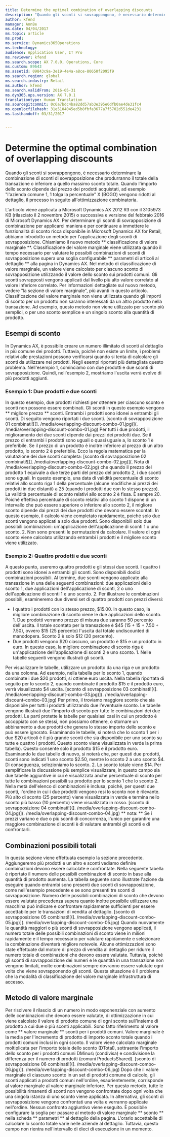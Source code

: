 ```yaml
---
title: Determine the optimal combination of overlapping discounts
description: "Quando gli sconti si sovrappongono, è necessario determinare la combinazione di sconti di sovrapposizione che produrranno il totale della transazione o inferiore a quello massimo sconto totale. Quando l&quot;importo dello sconto dipende dal prezzo dei prodotti acquistati, ad esempio &quot;l&quot;azienda comune 1, 1 tolga la percentuale&quot; X (BOGO) vengono ridotti al dettaglio, il processo in seguito all&quot;ottimizzazione combinatoria."
author: kfend
manager: AnnBe
ms.date: 04/04/2017
ms.topic: article
ms.prod: 
ms.service: Dynamics365Operations
ms.technology: 
audience: Application User, IT Pro
ms.reviewer: kfend
ms.search.scope: AX 7.0.0, Operations, Core
ms.custom: 89643
ms.assetid: 09843c9a-3e19-4e4a-a8ce-80650f2095f9
ms.search.region: global
ms.search.industry: Retail
ms.author: kfend
ms.search.validFrom: 2016-05-31
ms.dyn365.ops.version: AX 7.0.1
translationtype: Human Translation
ms.sourcegitcommit: 0c6a7bdc4ba82dd57ab3e395e6dfb0ae4de31fc4
ms.openlocfilehash: 31e5104045ed5b8fbfa3677a7f5702d551de4231
ms.lasthandoff: 03/31/2017


---
```


# <a name="determine-the-optimal-combination-of-overlapping-discounts"></a>Determine the optimal combination of overlapping discounts

Quando gli sconti si sovrappongono, è necessario determinare la combinazione di sconti di sovrapposizione che produrranno il totale della transazione o inferiore a quello massimo sconto totale. Quando l'importo dello sconto dipende dal prezzo dei prodotti acquistati, ad esempio "l'azienda comune 1, 1 tolga la percentuale" X (BOGO) vengono ridotti al dettaglio, il processo in seguito all'ottimizzazione combinatoria.

L'articolo viene applicata a Microsoft Dynamics AX 2012 R3 con il 3105973 KB (rilasciato il 2 novembre 2015) o successiva e versione del febbraio 2016 di Microsoft Dynamics AX. Per determinare gli sconti di sovrapposizione di combinazione per applicarci maniera e per continuare a immettere le funzionalità di sconto ricca disponibile in Microsoft Dynamics AX for Retail, abbiamo introdotto un metodo per l'applicazione degli sconti di sovrapposizione. Chiamiamo il nuovo metodo ** classificazione di valore marginale **. Classificazione del valore marginale viene utilizzata quando il tempo necessario per valutare le possibili combinazioni di sconti di sovrapposizione supera una soglia configurabile ** parametri di articoli al dettaglio ** alla pagina in Dynamics AX. Nel metodo di classificazione di valore marginale, un valore viene calcolato per ciascuno sconto di sovrapposizione utilizzando il valore dello sconto sui prodotti comuni. Gli sconti sovrapposti vengono applicati dal livello più alto valore correlato al valore inferiore correlato. Per informazioni dettagliate sul nuovo metodo, vedere "la sezione di valore marginale", più avanti in questo articolo. Classificazione del valore marginale non viene utilizzata quando gli importi di sconto per un prodotto non saranno interessati da un altro prodotto nella transazione. Ad esempio, questo metodo non viene utilizzato per sconto più semplici, o per uno sconto semplice e un singolo sconto alla quantità di prodotto.

## <a name="discount-examples"></a>Esempi di sconto
In Dynamics AX, è possibile creare un numero illimitato di sconti al dettaglio in più comune dei prodotti. Tuttavia, poiché non esiste un limite, i problemi relativi alle prestazioni possono verificarsi quando si tenta di calcolare gli sconti da utilizzare nei prodotti. Negli esempi riportati più dettagliata questo problema. Nell'esempio 1, cominciamo con due prodotti e due sconti di sovrapposizione. Quindi, nell'esempio 2, mostriamo l'uscita verrà evolve di più prodotti aggiunti.

### <a name="example-1-two-products-and-two-discounts"></a>Esempio 1: Due prodotti e due sconti

In questo esempio, due prodotti richiesti per ottenere per ciascuno sconto e sconti non possono essere combinati. Gli sconti in questo esempio vengono ** migliore prezzo ** sconti. Entrambi i prodotti sono idonei a entrambi gli sconti. Di seguito vengono riportati i due sconti. [sconto di sovrapposizione 01 combinati![(]. /media/overlapping-discount-combo-01.jpg)](. /media/overlapping-discount-combo-01.jpg) Per tutti i due prodotti, il miglioramento dei due sconti dipende dai prezzi dei prodotti due. Se il prezzo di entrambi i prodotti sono uguali o quasi uguale a, lo sconto 1 è preferibile. Se il prezzo di un prodotto è inoltre inferiore al prezzo di un altro prodotto, lo sconto 2 è preferibile. Ecco la regola matematica per la valutazione dei due sconti completa: [sconto di sovrapposizione 02 combinati![(]. /media/overlapping-discount-combo-02.jpg)](. Nota di /media/overlapping-discount-combo-02.jpg) che quando il prezzo del prodotto 1 equivale a due terze parti del prezzo del prodotto 2, i due sconti sono uguali. In questo esempio, una data di validità percentuale di sconto relativi allo sconto riga 1 della percentuale (alcune modifiche ai prezzi dei prodotti in due distanti) a 25 (quando i prodotti due con lo stesso prezzo). La validità percentuale di sconto relativi allo sconto 2 è fissa. È sempre 20. Poiché effettiva percentuale di sconto relativi allo sconto 1 dispone di un intervallo che può essere superiore o inferiore allo sconto 2, il migliore sconto dipende dai prezzi dei due prodotti che devono essere scontati. In questo esempio, il calcolo viene completato rapidamente, poiché solo due sconti vengono applicati a solo due prodotti. Sono disponibili solo due possibili combinazioni: un'applicazione dell'applicazione di sconti 1 o uno sconto. 2. Non sono presenti le permutazioni da calcolare. Il valore di ogni sconto viene calcolato utilizzando entrambi i prodotti e il migliore sconto viene utilizzato.

### <a name="example-2-four-products-and-two-discounts"></a>Esempio 2: Quattro prodotti e due sconti

A questo punto, useremo quattro prodotti e gli stessi due sconti. I quattro i prodotti sono idonei a entrambi gli sconti. Sono disponibili dodici combinazioni possibili. Al termine, due sconti vengono applicate alla transazione in una delle seguenti combinazioni: due applicazioni dello sconto 1, due applicazioni dell'applicazione di sconti, 2 o uno dell'applicazione di sconti 1 e uno sconto. 2. Per illustrare le combinazioni possibili, esamineremo due diversi set di quattro prodotti con prezzi diversi:

-   I quattro i prodotti con lo stesso prezzo, $15.00. In questo caso, la migliore combinazione di sconto viene le due applicazioni dello sconto. 1. Due prodotti verranno prezzo di misura due saranno 50 percento dell'uscita. Il totale scontato per la transazione è $45 (15 + 15 + 7.50 + 7.50), ovvero $15 (25 percento) l'uscita dal totale undiscounted di manodopera. Sconto 2 è solo $12 (20 percento).
-   Due prodotti vengono $20 ciascuno, un prodotto è $15 e un prodotto in euro. In questo caso, la migliore combinazione di sconto riga è un'applicazione dell'applicazione di sconti 2 e uno sconto. 1. Nelle tabelle seguenti vengono illustrati gli sconti.

Per visualizzare le tabelle, utilizzare un prodotto da una riga e un prodotto da una colonna. Ad esempio, nella tabella per lo sconto 1, quando combinate i due $20 prodotti, si ottiene euro uscita. Nella tabella riportata di seguito per lo sconto 2, quando combinate il prodotto $15 e il prodotto euro, verrà visualizzato $4 uscita. [sconto di sovrapposizione 03 combinati![(]. /media/overlapping-discount-combo-03.jpg)](. /media/overlapping-discount-combo-03.jpg) Per primo, il troviamo maggiore sconto che sia disponibile per tutti i prodotti utilizzando due l'eventuale sconto. Le tabelle vengono illustrati due l'importo di sconto per tutte le combinazioni dei due prodotti. Le parti protette le tabelle per qualsiasi casi in cui un prodotto è accoppiato con se stessi, non possiamo ottenere, o stornare un abbinamento a due prodotti che genera lo stesso importo dello sconto e può essere ignorato. Esaminando le tabelle, si noterà che lo sconto 1 per i due $20 articoli è il più grande sconti che sia disponibile per uno sconto su tutte e quattro i prodotti. Questo sconto viene visualizzata in verde la prima tabella). Questo consente solo il prodotto $15 e il prodotto euro. Esaminando le due tabelle di nuovo, si noterà che, per questi due prodotti, sconti sono indicati 1 uno sconto $2.50, mentre lo sconto 2 a uno sconto $4. Di conseguenza, selezioniamo lo sconto. 2. Lo sconto totale viene $14. Per semplificare la discussione più semplice visualizzare, in questo campo sia due tabelle aggiuntive in cui è visualizzata anche percentuale di sconto per tutte le combinazioni possibili su prodotto per lo sconto 1 che lo sconto 2. Nella metà dell'elenco di combinazioni è inclusa, poiché, per questi due sconti, l'ordine in cui i due prodotti vengono resi lo sconto non è rilevante. Più alto di sconto (25 percento) viene visualizzata in verde e termina nello sconto più basso (10 percento) viene visualizzata in rosso. [sconto di sovrapposizione 04 combinati![(]. /media/overlapping-discount-combo-04.jpg)](. /media/overlapping-discount-combo-04.jpg) ** nota: ** Se i prezzi variano e due o più sconti di concorrenza, l'unico per garantire una maggiore combinazione di sconti è di valutare entrambi gli sconti e di confrontarli.

## <a name="total-possible-combinations"></a>Combinazioni possibili totali
In questa sezione viene effettuata esempio la sezione precedente. Aggiungeremo più prodotti e un altro e sconti vediamo definire combinazioni devono essere calcolate e confrontate. Nella seguente tabella è riportato il numero delle possibili combinazioni di sconto in base alla quantità di prodotto aumenta. La tabella seguente sono illustrate l'azione da eseguire quando entrambi sono presenti due sconti di sovrapposizione, come nell'esempio precedente e se sono presenti tre sconti di sovrapposizione. Numero delle possibili combinazioni di sconto che devono essere valutate precedenza supera quanto inoltre possibile utilizzare una macchina può indicare e confrontare rapidamente sufficienti per essere accettabile per le transazioni di vendita al dettaglio. [sconto di sovrapposizione 05 combinati![(]. /media/overlapping-discount-combo-05.jpg)](. /media/overlapping-discount-combo-05.jpg) Quando nuovamente le quantità maggiori o più sconti di sovrapposizione vengono applicati, il numero totale delle possibili combinazioni di sconto viene in milioni rapidamente e il tempo necessario per valutare rapidamente e selezionare la combinazione diventerà migliore notevole. Alcune ottimizzazioni sono state effettuate dal motore di prezzo di vendita al dettaglio per ridurre il numero totale di combinazioni che devono essere valutate. Tuttavia, poiché gli sconti di sovrapposizione dei numeri e le quantità in una transazione non vengono limitati, molte combinazioni sempre dovranno essere valutate ogni volta che viene sovrapponendo gli sconti. Questa situazione è il problema che la modalità di classificazione del valore marginale infrastruttura di accesso.

## <a name="marginal-value-method"></a>Metodo di valore marginale
Per risolvere il rilascio di un numero in modo esponenziale con aumento delle combinazioni che devono essere valutate, di ottimizzazione in cui viene calcolato il valore di prodotto comune di ogni sconto sull'insieme di prodotto a cui due o più sconti applicabili. Sono fatto riferimento al valore come ** valore marginale ** sconti per i prodotti comuni. Valore marginale è la media per l'incremento di prodotto di importo sconto totale quando i prodotti comuni inclusi in ogni sconto. Il valore viene calcolato marginale moltiplicata per l'importo totale dello sconto (DTotal), sottraente l'importo dello sconto per i prodotti comuni DMinus\\ (condivisa) e condivisione la differenza per il numero di prodotti (comuni ProductsShared). [sconto di sovrapposizione 06 combinati![(]. /media/overlapping-discount-combo-06.jpg)](. /media/overlapping-discount-combo-06.jpg) Dopo che il valore marginale di ciascuno sconto in un set di prodotti comune di calcolo, gli sconti applicati a prodotti comuni nell'ordine, esaurientemente, corrisponde al valore marginale al valore marginale inferiore. Per questo metodo, tutte le possibilità rimanenti di sconti non vengono confrontate dopo ogni volta che una singola istanza di uno sconto viene applicata. In alternativa, gli sconti di sovrapposizione vengono confrontati una volta e verranno applicate nell'ordine. Nessun confronto aggiuntivo viene eseguito. È possibile configurare la soglia per passare al metodo di valore marginale ** sconto ** nella scheda ** parametri ** al dettaglio della pagina. L'orario accettabile di calcolare lo sconto totale varie nelle aziende al dettaglio. Tuttavia, questo campo non rientra nell'intervallo di dieci di esecuzione in un momento.


